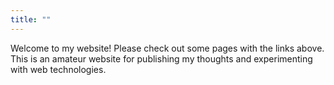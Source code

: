 ```yaml
---
title: ""
---
```


Welcome to my website! Please check out some pages with the links above. This is an amateur website for publishing my thoughts and experimenting with web technologies.